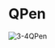 # QPen
![3-4QPen](https://user-images.githubusercontent.com/45032222/212463746-63ca7949-53f2-43c3-9d32-96bf521bec3f.png)
